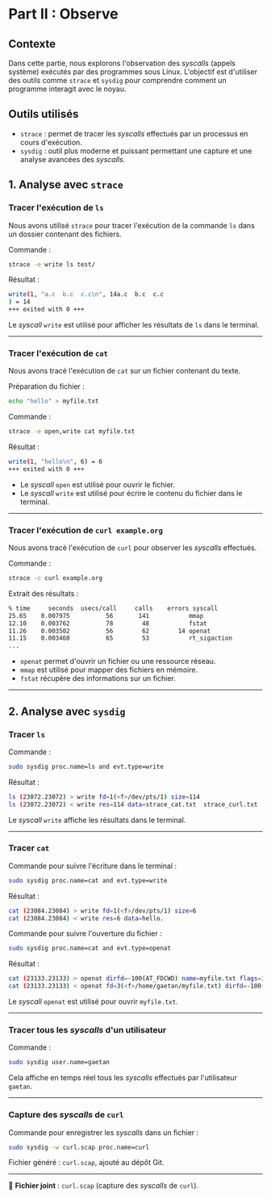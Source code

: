 # Part II : Observe

## Contexte

Dans cette partie, nous explorons l'observation des *syscalls* (appels système) exécutés par des programmes sous Linux. L'objectif est d'utiliser des outils comme `strace` et `sysdig` pour comprendre comment un programme interagit avec le noyau.

## Outils utilisés

- `strace` : permet de tracer les *syscalls* effectués par un processus en cours d'exécution.
- `sysdig` : outil plus moderne et puissant permettant une capture et une analyse avancées des *syscalls*.

## 1. Analyse avec `strace`

### Tracer l'exécution de `ls`

Nous avons utilisé `strace` pour tracer l'exécution de la commande `ls` dans un dossier contenant des fichiers.

Commande :
```bash
strace -e write ls test/
```

Résultat :
```bash
write(1, "a.c  b.c  c.c\n", 14a.c  b.c  c.c
) = 14
+++ exited with 0 +++
```

Le *syscall* `write` est utilisé pour afficher les résultats de `ls` dans le terminal.

---

### Tracer l'exécution de `cat`

Nous avons tracé l'exécution de `cat` sur un fichier contenant du texte.

Préparation du fichier :
```bash
echo "hello" > myfile.txt
```

Commande :
```bash
strace -e open,write cat myfile.txt
```

Résultat :
```bash
write(1, "hello\n", 6) = 6
+++ exited with 0 +++
```

- Le *syscall* `open` est utilisé pour ouvrir le fichier.
- Le *syscall* `write` est utilisé pour écrire le contenu du fichier dans le terminal.

---

### Tracer l'exécution de `curl example.org`

Nous avons tracé l'exécution de `curl` pour observer les *syscalls* effectués.

Commande :
```bash
strace -c curl example.org
```

Extrait des résultats :
```bash
% time     seconds  usecs/call     calls    errors syscall
25.65    0.007975          56       141           mmap
12.10    0.003762          78        48           fstat
11.26    0.003502          56        62        14 openat
11.15    0.003468          65        53           rt_sigaction
...
```

- `openat` permet d'ouvrir un fichier ou une ressource réseau.
- `mmap` est utilisé pour mapper des fichiers en mémoire.
- `fstat` récupère des informations sur un fichier.

---

## 2. Analyse avec `sysdig`

### Tracer `ls`

Commande :
```bash
sudo sysdig proc.name=ls and evt.type=write
```

Résultat :
```bash
ls (23072.23072) > write fd=1(<f>/dev/pts/1) size=114
ls (23072.23072) < write res=114 data=strace_cat.txt  strace_curl.txt  sysdig-0.39.0-x86_64.rpm
```

Le *syscall* `write` affiche les résultats dans le terminal.

---

### Tracer `cat`

Commande pour suivre l'écriture dans le terminal :
```bash
sudo sysdig proc.name=cat and evt.type=write
```

Résultat :
```bash
cat (23084.23084) > write fd=1(<f>/dev/pts/1) size=6
cat (23084.23084) < write res=6 data=hello.
```

Commande pour suivre l'ouverture du fichier :
```bash
sudo sysdig proc.name=cat and evt.type=openat
```

Résultat :
```bash
cat (23133.23133) > openat dirfd=-100(AT_FDCWD) name=myfile.txt flags=1(O_RDONLY) mode=0
cat (23133.23133) < openat fd=3(<f>/home/gaetan/myfile.txt) dirfd=-100(AT_FDCWD) name=myfile.txt flags=1(O_RDONLY) mode=0
```

Le *syscall* `openat` est utilisé pour ouvrir `myfile.txt`.

---

### Tracer tous les *syscalls* d'un utilisateur

Commande :
```bash
sudo sysdig user.name=gaetan
```

Cela affiche en temps réel tous les *syscalls* effectués par l'utilisateur `gaetan`.

---

### Capture des *syscalls* de `curl`

Commande pour enregistrer les *syscalls* dans un fichier :
```bash
sudo sysdig -w curl.scap proc.name=curl
```

Fichier généré : `curl.scap`, ajouté au dépôt Git.

--- 

📌 **Fichier joint** : `curl.scap` (capture des *syscalls* de `curl`).
